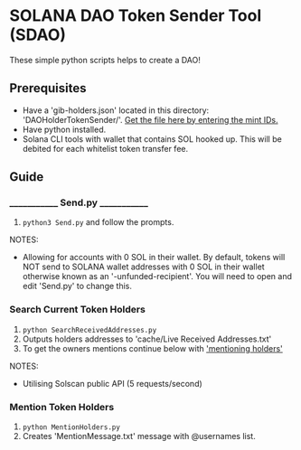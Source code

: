 # SOLANA DAO Token Sender Tool (SDAO)

These simple python scripts helps to create a DAO!

## Prerequisites
- Have a 'gib-holders.json' located in this directory: 'DAOHolderTokenSender/'. [Get the file here by entering the mint IDs.](https://pentacle.tools/holder-snapshot)
- Have python installed.
- Solana CLI tools with wallet that contains SOL hooked up. This will be debited for each whitelist token transfer fee.

## Guide

### ___________ Send.py ___________
1) ```python3 Send.py``` and follow the prompts.

NOTES:
- Allowing for accounts with 0 SOL in their wallet. By default, tokens will NOT send to SOLANA wallet addresses with 0 SOL in their wallet otherwise known as an '-unfunded-recipient'. You will need to open and edit 'Send.py' to change this.

### Search Current Token Holders 
1) ```python SearchReceivedAddresses.py```
2) Outputs holders addresses to 'cache/Live Received Addresses.txt'
3) To get the owners mentions continue below with ['mentioning holders'](https://github.com/Dean-Overton/solana-discord-nft-tools/tree/main/WhitelistTokenSender/README.md#Mention-Token-Holders)

NOTES: 
- Utilising Solscan public API (5 requests/second)

### Mention Token Holders 
1) ```python MentionHolders.py```
2) Creates 'MentionMessage.txt' message with @usernames list.